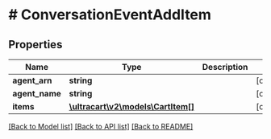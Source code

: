 # # ConversationEventAddItem

## Properties

Name | Type | Description | Notes
------------ | ------------- | ------------- | -------------
**agent_arn** | **string** |  | [optional]
**agent_name** | **string** |  | [optional]
**items** | [**\ultracart\v2\models\CartItem[]**](CartItem.md) |  | [optional]

[[Back to Model list]](../../README.md#models) [[Back to API list]](../../README.md#endpoints) [[Back to README]](../../README.md)
